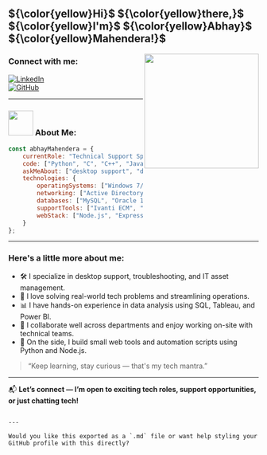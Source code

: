 
<h2> ${\color{yellow}Hi}$ ${\color{yellow}there,}$ ${\color{yellow}I'm}$ ${\color{yellow}Abhay}$ ${\color{yellow}Mahendera!}$ </h2>

<img align='right' src="https://i.gifer.com/6tXM.gif" width="230"> 

### Connect with me:

[![LinkedIn](https://img.shields.io/badge/LinkedIn-0077B5?style=for-the-badge&logo=linkedin&logoColor=white)](https://www.linkedin.com/in/abhay-mahendera-56aa71164/)  
[![GitHub](https://img.shields.io/badge/GitHub-181717?style=for-the-badge&logo=github&logoColor=white)](https://github.com/AbhayMahendera)

---

### <img src="https://media.giphy.com/media/VgCDAzcKvsR6OM0uWg/giphy.gif" width="50"> About Me:

```javascript
const abhayMahendera = {
    currentRole: "Technical Support Specialist | IT Support Analyst",
    code: ["Python", "C", "C++", "Java", "JavaScript", "Rust"],
    askMeAbout: ["desktop support", "device provisioning", "troubleshooting", "data analysis", "web projects"],
    technologies: {
        operatingSystems: ["Windows 7/10/11", "Linux", "Unix"],
        networking: ["Active Directory", "DHCP", "DNS", "TCP/IP"],
        databases: ["MySQL", "Oracle 12c", "PostgreSQL", "MongoDB"],
        supportTools: ["Ivanti ECM", "MS Office", "GSuite", "Visual Studio Code", "Tableau", "Power BI"],
        webStack: ["Node.js", "Express.js", "DaisyUI", "HTML5", "CSS3"]
    }
};
````

---

### Here's a little more about me:

* 🛠 I specialize in desktop support, troubleshooting, and IT asset management.
* 🧠 I love solving real-world tech problems and streamlining operations.
* 📊 I have hands-on experience in data analysis using SQL, Tableau, and Power BI.
* 💬 I collaborate well across departments and enjoy working on-site with technical teams.
* 🧩 On the side, I build small web tools and automation scripts using Python and Node.js.

> “Keep learning, stay curious — that's my tech mantra.”

---

📬 **Let’s connect — I’m open to exciting tech roles, support opportunities, or just chatting tech!**

```

---

Would you like this exported as a `.md` file or want help styling your GitHub profile with this directly?
```
